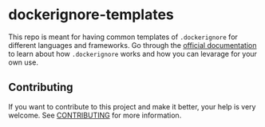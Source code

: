<meta name="google-site-verification" content="qK9uJqQlvHoiPuiA6WWuB9u12h1l8zsV7y7qoKHDHQg" />

# dockerignore-templates

This repo is meant for having common templates of `.dockerignore` for different languages and frameworks. Go through the [official documentation](https://docs.docker.com/engine/reference/builder/#dockerignore-file) to learn about how `.dockerignore` works and how you can levarage for your own use. 

## Contributing

If you want to contribute to this project and make it better, your help is very
welcome. See [CONTRIBUTING](CONTRIBUTING.md) for more information.
